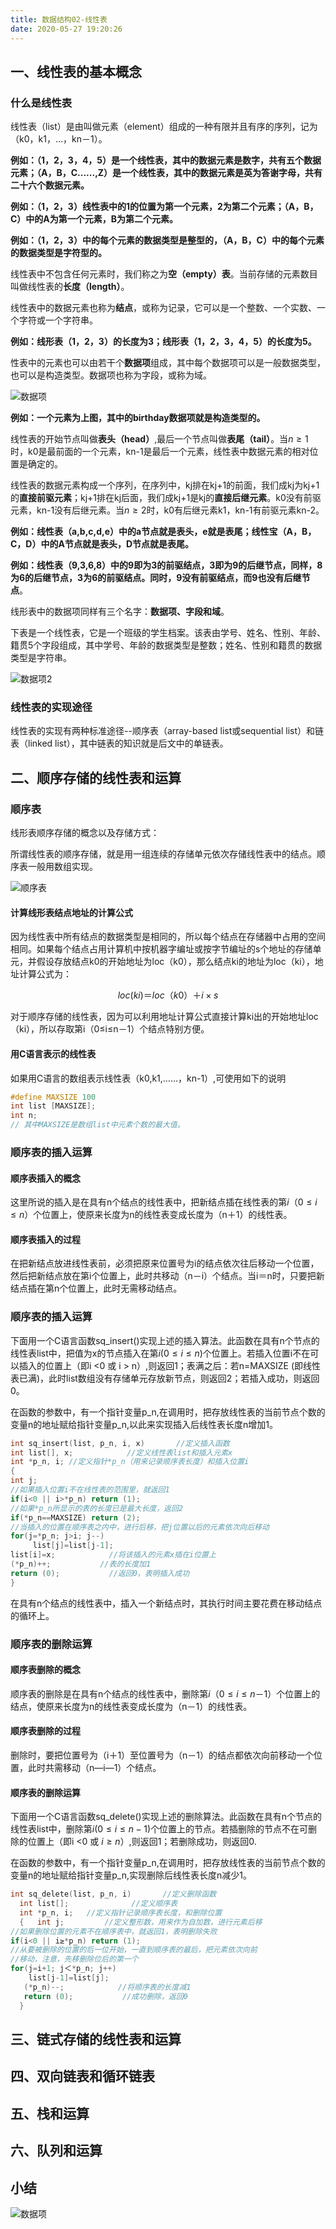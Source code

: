 ```yaml
---
title: 数据结构02-线性表
date: 2020-05-27 19:20:26
---
```


## 一、线性表的基本概念

### 什么是线性表

线性表（list）是由叫做元素（element）组成的一种有限并且有序的序列，记为（k0，k1，…，kn－1）。

**例如：（1，2，3，4，5）是一个线性表，其中的数据元素是数字，共有五个数据元素；（A，B，C......,Z）是一个线性表，其中的数据元素是英为答谢字母，共有二十六个数据元素。**

**例如：（1，2，3）线性表中的1的位置为第一个元素，2为第二个元素；（A，B，C）中的A为第一个元素，B为第二个元素。**

**例如：（1，2，3）中的每个元素的数据类型是整型的，（A，B，C）中的每个元素的数据类型是字符型的。**

线性表中不包含任何元素时，我们称之为**空（empty）表**。当前存储的元素数目叫做线性表的**长度（length）**。

线性表中的数据元素也称为**结点**，或称为记录，它可以是一个整数、一个实数、一个字符或一个字符串。

**例如：线形表（1，2，3）的长度为3；线形表（1，2，3，4，5）的长度为5。**

性表中的元素也可以由若干个**数据项**组成，其中每个数据项可以是一般数据类型，也可以是构造类型。数据项也称为字段，或称为域。

![数据项](./数据结构02-线性表/数据项.png)

**例如：一个元素为上图，其中的birthday数据项就是构造类型的。**

线性表的开始节点叫做**表头（head）**,最后一个节点叫做**表尾（tail）**。当$n \geq 1$ 时，k0是最前面的一个元素，kn-1是最后一个元素，线性表中数据元素的相对位置是确定的。

线性表的数据元素构成一个序列，在序列中，kj排在kj+1的前面，我们成kj为kj+1的**直接前驱元素**；kj+1排在kj后面，我们成kj+1是kj的**直接后继元素**。k0没有前驱元素，kn-1没有后继元素。当$n \geq 2$时，k0有后继元素k1，kn-1有前驱元素kn-2。

**例如：线性表（a,b,c,d,e）中的a节点就是表头，e就是表尾；线性宝（A，B，C，D）中的A节点就是表头，D节点就是表尾。**

**例如：线性表（9,3,6,8）中的9即为3的前驱结点，3即为9的后继节点，同样，8为6的后继节点，3为6的前驱结点。同时，9没有前驱结点，而9也没有后继节点**。


线形表中的数据项同样有三个名字：**数据项、字段和域**。

下表是一个线性表，它是一个班级的学生档案。该表由学号、姓名、性别、年龄、籍贯5个字段组成，其中学号、年龄的数据类型是整数；姓名、性别和籍贯的数据类型是字符串。

![数据项2](./数据结构02-线性表/数据项2.png)

### 线性表的实现途径

线性表的实现有两种标准途径--顺序表（array-based list或sequential list）和链表（linked list），其中链表的知识就是后文中的单链表。

## 二、顺序存储的线性表和运算

### 顺序表

线形表顺序存储的概念以及存储方式：

所谓线性表的顺序存储，就是用一组连续的存储单元依次存储线性表中的结点。顺序表一般用数组实现。

![顺序表](./数据结构02-线性表/顺序表.png)

#### 计算线形表结点地址的计算公式

因为线性表中所有结点的数据类型是相同的，所以每个结点在存储器中占用的空间相同。如果每个结点占用计算机中按机器字编址或按字节编址的s个地址的存储单元，并假设存放结点k0的开始地址为loc（k0），那么结点ki的地址为loc（ki），地址计算公式为：

$$loc (ki)＝loc（k0）＋i\times s$$

对于顺序存储的线性表，因为可以利用地址计算公式直接计算ki出的开始地址loc（ki），所以存取第i（0≤i≤n－1）个结点特别方便。

#### 用C语言表示的线性表

如果用C语言的数组表示线性表（k0,k1,……，kn-1）,可使用如下的说明

```c
#define MAXSIZE 100
int list [MAXSIZE];
int n;
// 其中MAXSIZE是数组list中元素个数的最大值。
```

### 顺序表的插入运算

#### 顺序表插入的概念

这里所说的插入是在具有n个结点的线性表中，把新结点插在线性表的第$i（0 \leq i \leq n）$个位置上，使原来长度为n的线性表变成长度为（n＋1）的线性表。

#### 顺序表插入的过程

在把新结点放进线性表前，必须把原来位置号为i的结点依次往后移动一个位置，然后把新结点放在第i个位置上，此时共移动（n－i）个结点。当i＝n时，只要把新结点插在第n个位置上，此时无需移动结点。

### 顺序表的插入运算

下面用一个C语言函数sq_insert()实现上述的插入算法。此函数在具有n个节点的线性表list中，把值为x的节点插入在第$i(0 \leq i \leq n)$个位置上。若插入位置i不在可以插入的位置上（即i <0 或 i > n）,则返回1；表满之后：若n=MAXSIZE (即线性表已满)，此时list数组没有存储单元存放新节点，则返回2；若插入成功，则返回0。

在函数的参数中，有一个指针变量p_n,在调用时，把存放线性表的当前节点个数的变量n的地址赋给指针变量p_n,以此来实现插入后线性表长度n增加1。

```c
int sq_insert(list, p_n, i, x)       //定义插入函数
int list[], x;            //定义线性表list和插入元素x
int *p_n, i; //定义指针*p_n（用来记录顺序表长度）和插入位置i
{
int j;
//如果插入位置i不在线性表的范围里，就返回1
if(i<0 || i>*p_n) return (1); 
//如果*p_n所显示的表的长度已是最大长度，返回2 
if(*p_n==MAXSIZE) return (2); 
//当插入的位置在顺序表之内中，进行后移，把j位置以后的元素依次向后移动
for(j=*p_n; j>i; j--)
     list[j]=list[j-1]; 
list[i]=x;            //将该插入的元素x插在i位置上
(*p_n)++;           //表的长度加1
return (0);           //返回0，表明插入成功
}
```

在具有n个结点的线性表中，插入一个新结点时，其执行时间主要花费在移动结点的循环上。

### 顺序表的删除运算

#### 顺序表删除的概念

顺序表的删除是在具有n个结点的线性表中，删除第$i（0 \leq i \leq n－1）$个位置上的结点，使原来长度为n的线性表变成长度为（n－1）的线性表。

#### 顺序表删除的过程

删除时，要把位置号为（i＋1）至位置号为（n－1）的结点都依次向前移动一个位置，此时共需移动（n―i―1）个结点。

#### 顺序表的删除运算

下面用一个C语言函数sq_delete()实现上述的删除算法。此函数在具有n个节点的线性表list中，删除第$i(0 \leq i \leq n-1)$个位置上的节点。若插删除的节点不在可删除的位置上（即i <0 或 $i \geq  n$）,则返回1；若删除成功，则返回0.

在函数的参数中，有一个指针变量p_n,在调用时，把存放线性表的当前节点个数的变量n的地址赋给指针变量p_n,实现删除后线性表长度n减少1。

```c
int sq_delete(list, p_n, i)       //定义删除函数
  int list[];              //定义顺序表
  int *p_n, i; 	 //定义指针记录顺序表长度，和删除位置
  {   int j;         //定义整形数，用来作为自加数，进行元素后移
//如果删除位置的元素不在顺序表中，就返回1，表明删除失败    
if(i<0 || i≥*p_n) return (1);
//从要被删除的位置的后一位开始，一直到顺序表的最后，把元素依次向前
//移动，注意，先移删除位后的第一个 
for(j=i+1; j＜*p_n; j++) 
    list[j-1]=list[j];  
   (*p_n)--;            //将顺序表的长度减1
   return (0);           //成功删除，返回0
  }
```


## 三、链式存储的线性表和运算

## 四、双向链表和循环链表

## 五、栈和运算


## 六、队列和运算

## 小结


![数据项](./数据结构02-线性表/数据项.png)

